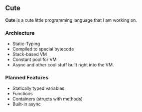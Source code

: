## Cute 

**Cute** is a cute little programming language that I am working on.

### Archiecture

+ Static-Typing
+ Compiled to special bytecode
+ Stack-based VM
+ Constant pool for VM
+ Async and other cool stuff built right into the VM.

### Planned Features

+ Statically typed variables
+ Functions
+ Containers (structs with methods)
+ Built-in async




